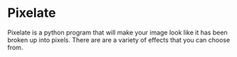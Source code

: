 # Pixelate
Pixelate is a python program that will make your image look like it has been broken up into pixels. There are are a variety of effects that you can choose from.
